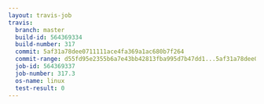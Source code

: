 ```yaml
---
layout: travis-job
travis:
  branch: master
  build-id: 564369334
  build-number: 317
  commit: 5af31a78dee0711111ace4fa369a1ac680b7f264
  commit-range: d55fd95e2355b6a7e43bb42813fba995d7b47dd1...5af31a78dee0711111ace4fa369a1ac680b7f264
  job-id: 564369337
  job-number: 317.3
  os-name: linux
  test-result: 0
---
```

